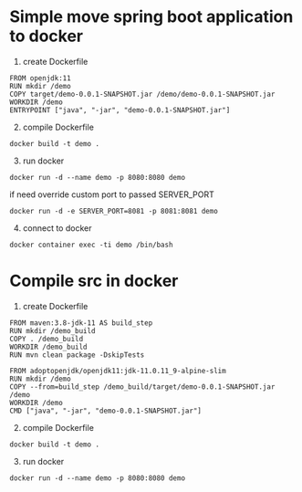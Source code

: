 # Simple move spring boot application to docker

1. create Dockerfile

```
FROM openjdk:11
RUN mkdir /demo
COPY target/demo-0.0.1-SNAPSHOT.jar /demo/demo-0.0.1-SNAPSHOT.jar
WORKDIR /demo
ENTRYPOINT ["java", "-jar", "demo-0.0.1-SNAPSHOT.jar"]
```

2. compile Dockerfile

`docker build -t demo .`

3. run docker 

`docker run -d --name demo -p 8080:8080 demo`

if need override custom port to passed SERVER_PORT

`docker run -d -e SERVER_PORT=8081 -p 8081:8081 demo`

4. connect to docker

`docker container exec -ti demo /bin/bash`

# Compile src in docker

1. create Dockerfile

```
FROM maven:3.8-jdk-11 AS build_step
RUN mkdir /demo_build
COPY . /demo_build
WORKDIR /demo_build
RUN mvn clean package -DskipTests

FROM adoptopenjdk/openjdk11:jdk-11.0.11_9-alpine-slim
RUN mkdir /demo
COPY --from=build_step /demo_build/target/demo-0.0.1-SNAPSHOT.jar /demo
WORKDIR /demo
CMD ["java", "-jar", "demo-0.0.1-SNAPSHOT.jar"]
```

2. compile Dockerfile

`docker build -t demo .`

3. run docker 

`docker run -d --name demo -p 8080:8080 demo`